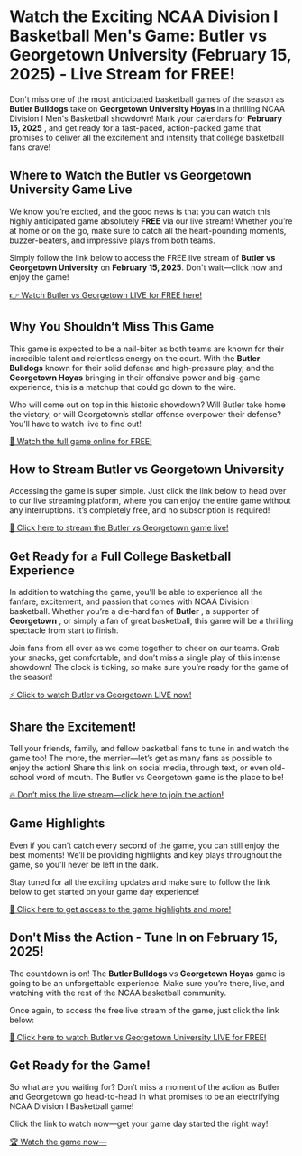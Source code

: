 # Watch the Exciting NCAA Division I Basketball Men's Game: Butler vs Georgetown University (February 15, 2025) - Live Stream for FREE!

Don't miss one of the most anticipated basketball games of the season as **Butler Bulldogs** take on **Georgetown University Hoyas** in a thrilling NCAA Division I Men's Basketball showdown! Mark your calendars for **February 15, 2025** , and get ready for a fast-paced, action-packed game that promises to deliver all the excitement and intensity that college basketball fans crave!

## Where to Watch the Butler vs Georgetown University Game Live

We know you’re excited, and the good news is that you can watch this highly anticipated game absolutely **FREE** via our live stream! Whether you’re at home or on the go, make sure to catch all the heart-pounding moments, buzzer-beaters, and impressive plays from both teams.

Simply follow the link below to access the FREE live stream of **Butler vs Georgetown University** on **February 15, 2025**. Don't wait—click now and enjoy the game!

[👉 Watch Butler vs Georgetown LIVE for FREE here!](https://tinyurl.com/livestreamfreeo?st=Butler+vs+Georgetown+University&si=ghc)

## Why You Shouldn’t Miss This Game

This game is expected to be a nail-biter as both teams are known for their incredible talent and relentless energy on the court. With the **Butler Bulldogs** known for their solid defense and high-pressure play, and the **Georgetown Hoyas** bringing in their offensive power and big-game experience, this is a matchup that could go down to the wire.

Who will come out on top in this historic showdown? Will Butler take home the victory, or will Georgetown’s stellar offense overpower their defense? You’ll have to watch live to find out!

[🏀 Watch the full game online for FREE!](https://tinyurl.com/livestreamfreeo?st=Butler+vs+Georgetown+University&si=ghc)

## How to Stream Butler vs Georgetown University

Accessing the game is super simple. Just click the link below to head over to our live streaming platform, where you can enjoy the entire game without any interruptions. It’s completely free, and no subscription is required!

[🎥 Click here to stream the Butler vs Georgetown game live!](https://tinyurl.com/livestreamfreeo?st=Butler+vs+Georgetown+University&si=ghc)

## Get Ready for a Full College Basketball Experience

In addition to watching the game, you'll be able to experience all the fanfare, excitement, and passion that comes with NCAA Division I basketball. Whether you’re a die-hard fan of **Butler** , a supporter of **Georgetown** , or simply a fan of great basketball, this game will be a thrilling spectacle from start to finish.

Join fans from all over as we come together to cheer on our teams. Grab your snacks, get comfortable, and don’t miss a single play of this intense showdown! The clock is ticking, so make sure you’re ready for the game of the season!

[⚡ Click to watch Butler vs Georgetown LIVE now!](https://tinyurl.com/livestreamfreeo?st=Butler+vs+Georgetown+University&si=ghc)

## Share the Excitement!

Tell your friends, family, and fellow basketball fans to tune in and watch the game too! The more, the merrier—let’s get as many fans as possible to enjoy the action! Share this link on social media, through text, or even old-school word of mouth. The Butler vs Georgetown game is the place to be!

[🔥 Don’t miss the live stream—click here to join the action!](https://tinyurl.com/livestreamfreeo?st=Butler+vs+Georgetown+University&si=ghc)

## Game Highlights

Even if you can’t catch every second of the game, you can still enjoy the best moments! We’ll be providing highlights and key plays throughout the game, so you’ll never be left in the dark.

Stay tuned for all the exciting updates and make sure to follow the link below to get started on your game day experience!

[🔔 Click here to get access to the game highlights and more!](https://tinyurl.com/livestreamfreeo?st=Butler+vs+Georgetown+University&si=ghc)

## Don't Miss the Action - Tune In on February 15, 2025!

The countdown is on! The **Butler Bulldogs** vs **Georgetown Hoyas** game is going to be an unforgettable experience. Make sure you’re there, live, and watching with the rest of the NCAA basketball community.

Once again, to access the free live stream of the game, just click the link below:

[🚨 Click here to watch Butler vs Georgetown University LIVE for FREE!](https://tinyurl.com/livestreamfreeo?st=Butler+vs+Georgetown+University&si=ghc)

## Get Ready for the Game!

So what are you waiting for? Don’t miss a moment of the action as Butler and Georgetown go head-to-head in what promises to be an electrifying NCAA Division I Basketball game!

Click the link to watch now—get your game day started the right way!

[🏆 Watch the game now—](https://tinyurl.com/livestreamfreeo?st=Butler+vs+Georgetown+University&si=ghc)
